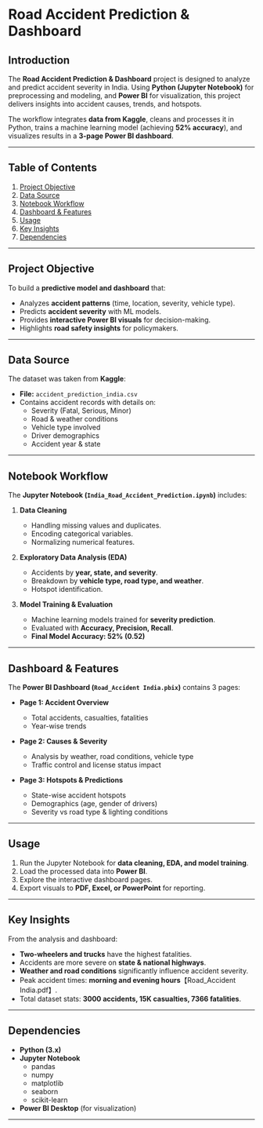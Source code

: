 #  Road Accident Prediction & Dashboard  

## Introduction  
The **Road Accident Prediction & Dashboard** project is designed to analyze and predict accident severity in India. Using **Python (Jupyter Notebook)** for preprocessing and modeling, and **Power BI** for visualization, this project delivers insights into accident causes, trends, and hotspots.  

The workflow integrates **data from Kaggle**, cleans and processes it in Python, trains a machine learning model (achieving **52% accuracy**), and visualizes results in a **3-page Power BI dashboard**.  

---

## Table of Contents  
1. [Project Objective](#project-objective)  
2. [Data Source](#data-source)  
3. [Notebook Workflow](#notebook-workflow)  
4. [Dashboard & Features](#dashboard--features)  
5. [Usage](#usage)  
6. [Key Insights](#key-insights)  
7. [Dependencies](#dependencies)  

---

## Project Objective  
To build a **predictive model and dashboard** that:  
- Analyzes **accident patterns** (time, location, severity, vehicle type).  
- Predicts **accident severity** with ML models.  
- Provides **interactive Power BI visuals** for decision-making.  
- Highlights **road safety insights** for policymakers.  

---

## Data Source  
The dataset was taken from **Kaggle**:  
- **File:** `accident_prediction_india.csv`  
- Contains accident records with details on:  
  - Severity (Fatal, Serious, Minor)  
  - Road & weather conditions  
  - Vehicle type involved  
  - Driver demographics  
  - Accident year & state  

---

## Notebook Workflow  
The **Jupyter Notebook (`India_Road_Accident_Prediction.ipynb`)** includes:  

1. **Data Cleaning**  
   - Handling missing values and duplicates.  
   - Encoding categorical variables.  
   - Normalizing numerical features.  

2. **Exploratory Data Analysis (EDA)**  
   - Accidents by **year, state, and severity**.  
   - Breakdown by **vehicle type, road type, and weather**.  
   - Hotspot identification.  

3. **Model Training & Evaluation**  
   - Machine learning models trained for **severity prediction**.  
   - Evaluated with **Accuracy, Precision, Recall**.  
   - **Final Model Accuracy: 52% (0.52)**  

---

## Dashboard & Features  
The **Power BI Dashboard (`Road_Accident India.pbix`)** contains 3 pages:  

- **Page 1: Accident Overview**  
  - Total accidents, casualties, fatalities  
  - Year-wise trends  

- **Page 2: Causes & Severity**  
  - Analysis by weather, road conditions, vehicle type  
  - Traffic control and license status impact  

- **Page 3: Hotspots & Predictions**  
  - State-wise accident hotspots  
  - Demographics (age, gender of drivers)  
  - Severity vs road type & lighting conditions  

---

## Usage  
1. Run the Jupyter Notebook for **data cleaning, EDA, and model training**.  
2. Load the processed data into **Power BI**.  
3. Explore the interactive dashboard pages.  
4. Export visuals to **PDF, Excel, or PowerPoint** for reporting.  

---

## Key Insights  
From the analysis and dashboard:  
- **Two-wheelers and trucks** have the highest fatalities.  
- Accidents are more severe on **state & national highways**.  
- **Weather and road conditions** significantly influence accident severity.  
- Peak accident times: **morning and evening hours**【Road_Accident India.pdf】.  
- Total dataset stats: **3000 accidents, 15K casualties, 7366 fatalities**.  

---

## Dependencies  
- **Python (3.x)**  
- **Jupyter Notebook**  
  - pandas  
  - numpy  
  - matplotlib  
  - seaborn  
  - scikit-learn  
- **Power BI Desktop** (for visualization)  

---
